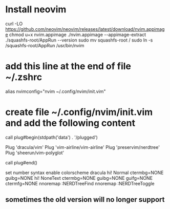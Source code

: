 # Install neovim
curl -LO https://github.com/neovim/neovim/releases/latest/download/nvim.appimage
chmod u+x nvim.appimage
./nvim.appimage --appimage-extract
./squashfs-root/AppRun --version
sudo mv squashfs-root /
sudo ln -s /squashfs-root/AppRun /usr/bin/nvim

# add this line at the end of file ~/.zshrc
alias nvimconfig="nvim ~/.config/nvim/init.vim"

# create file ~/.config/nvim/init.vim and add the following content
call plug#begin(stdpath('data') . '/plugged')

Plug 'dracula/vim'
Plug 'vim-airline/vim-airline'
Plug 'preservim/nerdtree'
Plug 'sheerun/vim-polyglot'

call plug#end()

set number
syntax enable
colorscheme dracula
hi! Normal ctermbg=NONE guibg=NONE
hi! NoneText ctermbg=NONE guibg=NONE guifg=NONE ctermfg=NONE
nnoremap <silent><F2> :NERDTreeFind<CR>
nnoremap <silent><F3> :NERDTreeToggle<CR>

## sometimes the old version will no longer support
